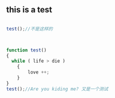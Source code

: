 ## this is a test
```javascript

test();//不是这样的



function test()
{
  while ( life > die )
    {
        love ++;
    }
}
test();//Are you kiding me? 又是一个测试

```
